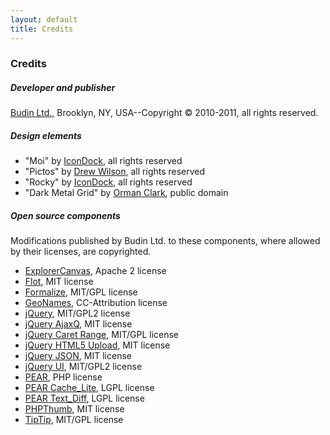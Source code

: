 ```yaml
---
layout: default
title: Credits
---
```


### Credits

##### Developer and publisher

[Budin Ltd.](http://www.budinltd.com/), Brooklyn, NY, USA--Copyright &#0169; 2010-2011, all rights reserved.

##### Design elements

- "Moi" by [IconDock](http://icondock.com/), all rights reserved
- "Pictos" by [Drew Wilson](http://www.drewwilson.com/), all rights reserved
- "Rocky" by [IconDock](http://icondock.com/), all rights reserved
- "Dark Metal Grid" by [Orman Clark](http://www.ormanclark.com/), public domain

##### Open source components

Modifications published by Budin Ltd. to these components, where allowed by their licenses, are copyrighted.

- [ExplorerCanvas](http://code.google.com/p/explorercanvas/), Apache 2 license
- [Flot](http://code.google.com/p/flot/), MIT license
- [Formalize](http://formalize.me/), MIT/GPL license
- [GeoNames](http://www.geonames.org/), CC-Attribution license
- [jQuery](http://jquery.com/), MIT/GPL2 license
- [jQuery AjaxQ](https://code.google.com/p/jquery-ajaxq/), MIT license
- [jQuery Caret Range](http://plugins.jquery.com/project/caret-range), MIT/GPL license
- [jQuery HTML5 Upload](http://code.google.com/p/jquery-html5-upload/), MIT license
- [jQuery JSON](http://code.google.com/p/jquery-json/), MIT license
- [jQuery UI](http://jqueryui.com/), MIT/GPL2 license
- [PEAR](http://pear.php.net/), PHP license
- [PEAR Cache_Lite](http://pear.php.net/package/Cache_Lite), LGPL license
- [PEAR Text_Diff](http://pear.php.net/package/Text_Diff), LGPL license
- [PHPThumb](http://phpthumb.gxdlabs.com/), MIT license
- [TipTip](http://code.drewwilson.com/entry/tiptip-jquery-plugin), MIT/GPL license

